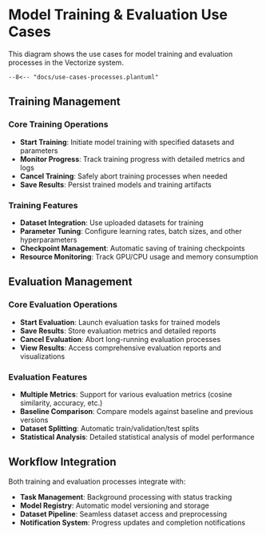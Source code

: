 # Model Training & Evaluation Use Cases

This diagram shows the use cases for model training and evaluation processes in the Vectorize system.

```plantuml
--8<-- "docs/use-cases-processes.plantuml"
```

## Training Management

### Core Training Operations

- **Start Training**: Initiate model training with specified datasets and parameters
- **Monitor Progress**: Track training progress with detailed metrics and logs
- **Cancel Training**: Safely abort training processes when needed
- **Save Results**: Persist trained models and training artifacts

### Training Features

- **Dataset Integration**: Use uploaded datasets for training
- **Parameter Tuning**: Configure learning rates, batch sizes, and other hyperparameters
- **Checkpoint Management**: Automatic saving of training checkpoints
- **Resource Monitoring**: Track GPU/CPU usage and memory consumption

## Evaluation Management

### Core Evaluation Operations

- **Start Evaluation**: Launch evaluation tasks for trained models
- **Save Results**: Store evaluation metrics and detailed reports
- **Cancel Evaluation**: Abort long-running evaluation processes
- **View Results**: Access comprehensive evaluation reports and visualizations

### Evaluation Features

- **Multiple Metrics**: Support for various evaluation metrics (cosine similarity, accuracy, etc.)
- **Baseline Comparison**: Compare models against baseline and previous versions
- **Dataset Splitting**: Automatic train/validation/test splits
- **Statistical Analysis**: Detailed statistical analysis of model performance

## Workflow Integration

Both training and evaluation processes integrate with:

- **Task Management**: Background processing with status tracking
- **Model Registry**: Automatic model versioning and storage
- **Dataset Pipeline**: Seamless dataset access and preprocessing
- **Notification System**: Progress updates and completion notifications
